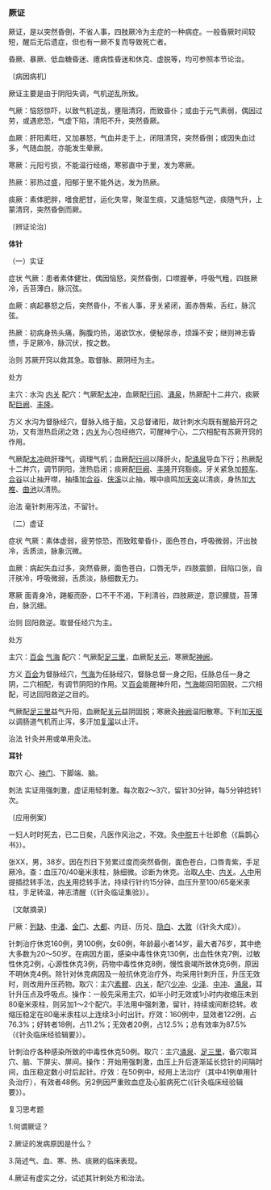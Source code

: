 ### 厥证 

厥证，是以突然昏倒，不省人事，四肢厥冷为主症的一种病症。一般昏厥时间较短，醒后无后遗症，但也有一厥不复而导致死亡者。 

昏厥、暴厥、低血糖昏迷、癔病性昏迷和休克、虚脱等，均可参照本节论治。 

〔病因病机〕

厥证主要是由于阴阳失调，气机逆乱所致。 

气厥：恼怒惊吓，以致气机逆乱，壅阻清窍，而致昏仆；或由于元气素弱，偶因过劳，或遇悲恐，气虚下陷，清阳不升，突然昏厥。 

血厥：肝阳素旺，又加暴怒，气血并走于上，闭阻清窍，突然昏倒；或因失血过多，气随血脱，亦能发生晕厥。 

寒厥：元阳亏损，不能温行经络，寒邪直中于里，发为寒厥。 

热厥：邪热过盛，阳郁于里不能外达，发为热厥。

痰厥：素体肥胖，嗜食肥甘，运化失常，聚湿生痰，又逢恼怒气逆，痰随气升，上蒙清窍，突然昏倒而厥。 

〔辨证论治〕 

**体针**

（一）实证 

症状    气厥：患者素体健壮，偶因恼怒，突然昏倒，口噤握拳，呼吸气粗，四肢厥冷，舌苔薄白，脉沉弦。

血厥：病起暴怒之后，突然昏仆，不省人事，牙关紧闭，面赤唇紫，舌红，脉沉弦。

热厥：初病身热头痛，胸腹灼热，渴欲饮水，便秘尿赤，烦躁不安；继则神志昏愦，手足厥冷，脉沉伏，按之数。

治则    苏厥开窍以救其急。取督脉、厥阴经为主。

处方 

主穴：水沟  [内关](https://www.gmzyjc.com/read/zjs/zjs3.1.9-12-0.0.1.3.6.md)  配穴：气厥配[太冲](https://www.gmzyjc.com/read/zjs/zjs3.1.9-12-0.0.4.3.3.md)，血厥配[行间](https://www.gmzyjc.com/read/zjs/zjs3.1.9-12-0.0.4.3.2.md)、[涌泉](https://www.gmzyjc.com/read/zjs/zjs3.1.7-8-0.0.2.3.1.md)，热厥配十二井穴，痰厥配[巨阙](https://www.gmzyjc.com/read/zjs/zjs3.2.1-0.1.1.3.13.md)、[丰隆](https://www.gmzyjc.com/read/zjs/zjs3.1.1-3-0.1.3.3.40.md)。

方义    水沟为督脉经穴，督脉入络于脑，又总督诸阳，故针刺水沟既有醒脑开窍之功，又有泄热启闭之效；[内关](https://www.gmzyjc.com/read/zjs/zjs3.1.9-12-0.0.1.3.6.md)为心包经络穴，可醒神宁心，二穴相配有苏厥开窍的作用。

气厥配[太冲](https://www.gmzyjc.com/read/zjs/zjs3.1.9-12-0.0.4.3.3.md)疏肝理气，调理气机；血厥配[行间](https://www.gmzyjc.com/read/zjs/zjs3.1.9-12-0.0.4.3.2.md)以降肝火，配[涌泉](https://www.gmzyjc.com/read/zjs/zjs3.1.7-8-0.0.2.3.1.md)导血下行；热厥配十二井穴，调节阴阳，泄热启闭；痰厥配[巨阙](https://www.gmzyjc.com/read/zjs/zjs3.2.1-0.1.1.3.13.md)、[丰隆](https://www.gmzyjc.com/read/zjs/zjs3.1.1-3-0.1.3.3.40.md)开窍豁痰。牙关紧急加[颊车](https://www.gmzyjc.com/read/zjs/zjs3.1.1-3-0.1.3.3.6.md)、[合谷](https://www.gmzyjc.com/read/zjs/zjs3.1.1-3-0.1.2.3.4.md)以止抽开噤，抽搐加[合谷](https://www.gmzyjc.com/read/zjs/zjs3.1.1-3-0.1.2.3.4.md)、[侠溪](https://www.gmzyjc.com/read/zjs/zjs3.1.9-12-0.0.3.3.43.md)以止抽，喉中痰鸣加[天突](https://www.gmzyjc.com/read/zjs/zjs3.2.1-0.1.1.3.20.1.md)以清痰，身热加[大椎](https://www.gmzyjc.com/read/zjs/zjs3.2.2-0.0.1.3.14.md)、[曲池](https://www.gmzyjc.com/read/zjs/zjs3.1.1-3-0.1.2.3.11.md)以清热。

治法    毫针刺用泻法，不留针。

（二）虚证 

症状    气厥：素体虚弱，疲劳惊恐，而致眩晕昏仆，面色苍白，呼吸微弱，汗出肢冷，舌质淡，脉象沉微。 

血厥：病起失血过多，突然昏厥，面色苍白，口唇无华，四肢震颤，目陷口张，自汗肤冷，呼吸微弱，舌质淡，脉细数无力。

寒厥    面青身冷，踡躯而卧，口不干不渴，下利清谷，四肢厥逆，意识朦胧，苔薄白，脉沉细。

治则    回阳救逆。取督任经穴为主。

处方 

主穴：[百会](https://www.gmzyjc.com/read/zjs/zjs3.2.2-0.0.1.3.20.md)  [气海](https://www.gmzyjc.com/read/zjs/zjs3.2.1-0.1.1.3.6.md)     配穴：气厥配[足三里](https://www.gmzyjc.com/read/zjs/zjs3.1.1-3-0.1.3.3.36.md)，血厥配[关元](https://www.gmzyjc.com/read/zjs/zjs3.2.1-0.1.1.3.4.md)，寒厥配[神阙](https://www.gmzyjc.com/read/zjs/zjs3.2.1-0.1.1.3.7.md)。

方义    [百会](https://www.gmzyjc.com/read/zjs/zjs3.2.2-0.0.1.3.20.md)为督脉经穴，[气海](https://www.gmzyjc.com/read/zjs/zjs3.2.1-0.1.1.3.6.md)为任脉经穴，督脉总督一身之阳，任脉总任一身之阴，二穴相配，有调节阴阳的作用。又[百会](https://www.gmzyjc.com/read/zjs/zjs3.2.2-0.0.1.3.20.md)能醒神升阳，[气海](https://www.gmzyjc.com/read/zjs/zjs3.2.1-0.1.1.3.6.md)能回阳固脱，二穴相配，可达回阳救逆之目的。 

气厥配[足三里](https://www.gmzyjc.com/read/zjs/zjs3.1.1-3-0.1.3.3.36.md)益气升阳，血厥配[关元](https://www.gmzyjc.com/read/zjs/zjs3.2.1-0.1.1.3.4.md)益阴固脱；寒厥灸[神阙](https://www.gmzyjc.com/read/zjs/zjs3.2.1-0.1.1.3.7.md)温阳散寒。下利加[天枢](https://www.gmzyjc.com/read/zjs/zjs3.1.1-3-0.1.3.3.25.md)以调肠道气机而止泻，多汗加[复溜](https://www.gmzyjc.com/read/zjs/zjs3.1.7-8-0.0.2.3.7.md)以止汗。 

治法    针灸并用或单用灸法。

**耳针**

取穴    心、[神门](https://www.gmzyjc.com/read/zjs/zjs3.1.4-6-0.0.2.3.7.md)、下脚端、脑。 

刺法    实证用强刺激，虚证用轻刺激。每次取2〜3穴，留针30分钟，每5分钟捻转1次。

〔应用例案〕

一妇人时时死去，已二日矣，凡医作风治之，不效。灸[中脘](https://www.gmzyjc.com/read/zjs/zjs3.2.1-0.1.1.3.11.md)五十壮即愈（《扁鹊心书》）。

张XX，男，38岁。因在烈日下劳累过度而突然昏倒，面色苍白，口唇青紫，手足厥冷。查：血压70/40毫米汞柱，脉细微。诊断为休克。治取[人中](https://www.gmzyjc.com/read/zjs/zjs3.2.2-0.0.1.3.26.md)、[内关](https://www.gmzyjc.com/read/zjs/zjs3.1.9-12-0.0.1.3.6.md)。[人中](https://www.gmzyjc.com/read/zjs/zjs3.2.2-0.0.1.3.26.md)用提插捻转手法，[内关](https://www.gmzyjc.com/read/zjs/zjs3.1.9-12-0.0.1.3.6.md)用捻转手法，持续行针约15分钟，血压升至100/65毫米汞柱，手足转温，神志清醒（《针灸临证集验》）。

〔文献摘录〕

尸厥：[列缺](https://www.gmzyjc.com/read/zjs/zjs3.1.1-3-0.1.1.3.7.md)、[中渚](https://www.gmzyjc.com/read/zjs/zjs3.1.9-12-0.0.2.3.3.md)、[金门](https://www.gmzyjc.com/read/zjs/zjs3.1.7-8-0.0.1.3.63.md)、[大都](https://www.gmzyjc.com/read/zjs/zjs3.1.4-6-0.0.1.3.2.md)、内廷、历兑、[隐白](https://www.gmzyjc.com/read/zjs/zjs3.1.4-6-0.0.1.3.1.md)、[大敦](https://www.gmzyjc.com/read/zjs/zjs3.1.9-12-0.0.4.3.1.md)（《针灸大成》）。

针刺治疗休克160例，男100例，女60例，年龄最小者14岁，最大者76岁，其中绝大多数为20〜50岁。在病因方面，感染中毒性休克130例，出血性休克7例，过敏性休克2例，心源性休克3例，药物中毒性休克8例，慢性衰竭所致休克6例，原因不明休克4例。除针对休克病因及一般抗休克治疗外，均采用针刺升压，升压无效时，则改用升压药物。取穴：主穴[素髎](https://www.gmzyjc.com/read/zjs/zjs3.2.2-0.0.1.3.25.md)、[内关](https://www.gmzyjc.com/read/zjs/zjs3.1.9-12-0.0.1.3.6.md)，配穴[少冲](https://www.gmzyjc.com/read/zjs/zjs3.1.4-6-0.0.2.3.9.md)、[少泽](https://www.gmzyjc.com/read/zjs/zjs3.1.4-6-0.0.3.3.1.md)、[中冲](https://www.gmzyjc.com/read/zjs/zjs3.1.9-12-0.0.1.3.9.md)、[涌泉](https://www.gmzyjc.com/read/zjs/zjs3.1.7-8-0.0.2.3.1.md)，耳针升压点及呼吸点。操作：一般先采用主穴，如半小时无效或1小时内收缩压未到80毫米汞柱，则另加1〜2个配穴。手法用中强刺激，留针，持续或间断捻转。收缩压稳定在80毫米汞柱以上连续3小时出针。疗效：160例中，显效者122例，占76.3%；好转者18例，占11.2%；无效者20例，占12.5%；总有效率为87.5%（《针灸临床经验辑要》）。

针刺治疗各种感染所致的中毒性休克50例。取穴：主穴[涌泉](https://www.gmzyjc.com/read/zjs/zjs3.1.7-8-0.0.2.3.1.md)、[足三里](https://www.gmzyjc.com/read/zjs/zjs3.1.1-3-0.1.3.3.36.md)，备穴取耳穴、脑、下屏尖、屏间。操作：开始用强刺激，血压上升后逐渐延长捻针的间隔时间，血压稳定数小时后起针。疗效：在50例中，经用上法治疗（其中41例单用针灸治疗），有效者48例。另2例因严重败血症及心脏病死亡(《针灸临床经验辑要》）。

复习思考题 

1.何谓厥证？ 

2.厥证的发病原因是什么？ 

3.简述气、血、寒、热、痰厥的临床表现。

4.厥证有虚实之分，试述其针剌处方和治法。
